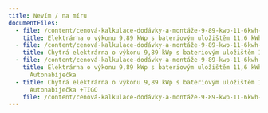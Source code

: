 ```yaml
---
title: Nevím / na míru
documentFiles:
  - file: /content/cenová-kalkulace-dodávky-a-montáže-9-89-kwp-11-6kwh-říjen..pdf
    title: Elektrárna o výkonu 9,89 kWp s bateriovým uložištěm 11,6 kWh
  - file: /content/cenová-kalkulace-dodávky-a-montáže-9-89-kwp-11-6kwh-tigo-říjen..pdf
    title: Chytrá elektrárna o výkonu 9,89 kWp s bateriovým uložištěm 11,6 kWh + TIGO
  - file: /content/cenová-kalkulace-dodávky-a-montáže-9-89-kwp-11-6kwh-wallbox-říjen..pdf
    title: Elektrárna o výkonu 9,89 kWp s bateriovým uložištěm 11,6 kWh +
      Autonabíječka
  - title: Chytrá elektrárna o výkonu 9,89 kWp s bateriovým uložištěm 11,6 kWh +
      Autonabíječka +TIGO
    file: /content/cenová-kalkulace-dodávky-a-montáže-9-89-kwp-11-6kwh-tigo-wallbox-říjen..pdf
---
```

